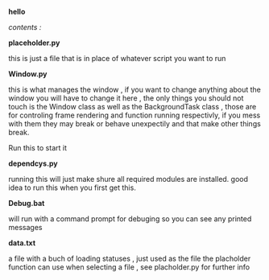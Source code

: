 **hello**

*contents :*

**placeholder.py** 

this is just a file that is in place of whatever script you want to run 

**Window.py** 

this is what manages the window , if you want to change anything about the window you will have to
change it here , the only things you should not touch is the Window class as well as the 
BackgroundTask class , those are for controling frame rendering and function running respectivly, if 
you mess with them they may break or behave unexpectily and that make other things break.

Run this to start it

**dependcys.py** 

running this will just make shure all required modules are installed.
good idea to run this when you first get this.

**Debug.bat**

will run with a command prompt for debuging so you can see any printed messages

**data.txt**

a file with a buch of loading statuses , just used as the file the  placholder function  can use when 
selecting a file , see placholder.py for further info



